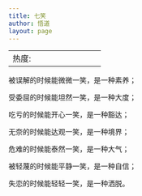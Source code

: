 ```yaml
---
title: 七笑
author: 悟道
layout: page
---
```

<table>
  <tr cellpadding=0><td>
    热度:
  </td><td cellpadding=0><img src='http://210.75.224.29/wordpress/wp-content/plugins/statpresscn/images/sun.gif' width=10 height=10 border=0 /></td><td cellpadding=0><img src='http://210.75.224.29/wordpress/wp-content/plugins/statpresscn/images/sun_dark.gif' width=10 height=10 border=0 /></td><td cellpadding=0><img src='http://210.75.224.29/wordpress/wp-content/plugins/statpresscn/images/sun_dark.gif' width=10 height=10 border=0 /></td><td cellpadding=0><img src='http://210.75.224.29/wordpress/wp-content/plugins/statpresscn/images/sun_dark.gif' width=10 height=10 border=0 /></td><td cellpadding=0><img src='http://210.75.224.29/wordpress/wp-content/plugins/statpresscn/images/sun_dark.gif' width=10 height=10 border=0 /></td></tr>
</table>

被误解的时候能微微一笑，是一种素养；

受委屈的时候能坦然一笑，是一种大度；

吃亏的时候能开心一笑，是一种豁达；

无奈的时候能达观一笑，是一种境界；

危难的时候能泰然一笑，是一种大气；

被轻蔑的时候能平静一笑，是一种自信；

失恋的时候能轻轻一笑，是一种洒脱。